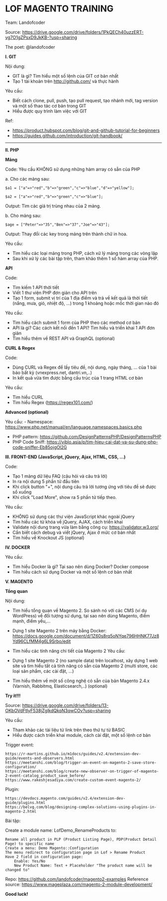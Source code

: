 # LOF MAGENTO TRAINING

Team: Landofcoder

Source: https://drive.google.com/drive/folders/1PkQECh40uzzERT-vg7O1gZPsxD9JkKB-?usp=sharing

The poet: @landofcoder


**I. GIT**

Nội dung:
- GIT là gì? Tìm hiểu một số lệnh của GIT cơ bản nhất
- Tạo 1 tài khoản trên http://github.com/ và thực hành

Yêu cầu:
- Biết cách clone, pull, push, tạo pull request, tạo nhánh mới, tag version và một số thao tác cơ bản trong GIT
- Hiểu được quy trình làm việc với GIT

Ref:
- https://product.hubspot.com/blog/git-and-github-tutorial-for-beginners
- https://guides.github.com/introduction/git-handbook/

---
**II. PHP**

**Mảng**

Code:
Yêu cầu KHÔNG sử dụng những hàm array có sẵn của PHP

a. Cho các mảng sau:

```$a1 = ["a"=>"red","b"=>"green","c"=>"blue","d"=>"yellow"];```

```$a2 = ["a"=>"red","b"=>"green","c"=>"blue"];```


Output: Tìm các giá trị trùng nhau của 2 mảng.

b. Cho mảng sau:

```$age = ["Peter"=>"35","Ben"=>"37","Joe"=>"43"];```

Output: Thay đổi các key trong mảng trên thành chữ in hoa.

Yêu cầu:
- Tìm hiểu các loại mảng trong PHP, cách xử lý mảng trong các vòng lặp
- Sau khi xử lý các bài tập trên, tham khảo thêm 1 số hàm array của PHP.




**API**

Code:
- Tìm kiếm 1 API thời tiết
- Viết 1 thư viện PHP đơn giản cho API trên
- Tạo 1 form, submit vị trí của 1 địa điểm và trả về kết quả là thời tiết (nắng, mưa, gió, nhiệt độ, ...) trong 1 khoảng hoặc mốc thời gian nào đó

Yêu cầu:
- Tìm hiểu cách submit 1 form của PHP theo các method cơ bản
- API là gì? Các cách kết nối đến 1 API? Tìm hiểu và triển khai 1 API đơn giản
- Tìm hiểu thêm về REST API và GraphQL (optional)



**CURL & Regex**

Code:
- Dùng CURL và Regex để lấy tiêu đề, nội dung, ngày tháng, ... của 1 bài báo bất kỳ (vnexpress.net, dantri.vn,..)
- In kết quả vừa tìm được bằng cấu trúc của 1 trang HTML cơ bản

Yêu cầu:
- Tìm hiểu CURL
- Tìm hiểu Regex (https://regex101.com/)



**Advanced (optional)**

Yêu cầu:
	- Namespace: https://www.php.net/manual/en/language.namespaces.basics.php
- PHP pattern: https://github.com/DesignPatternsPHP/DesignPatternsPHP
- PHP Code Sniff: https://viblo.asia/p/tim-hieu-cai-dat-va-su-dung-php-code-sniffer-Eb85ojgOl2G













**III. FRONT-END (JavaScript, jQuery, Ajax, HTML, CSS, ...)**

Code:
- Tạo 1 mảng dữ liệu FAQ (câu hỏi và câu trả lời)
- In ra nội dung 5 phần tử đầu tiên
- Khi click button "+", nội dung câu trả lời tương ứng với tiêu đề sẽ được sổ xuống
- Khi click "Load More", show ra 5 phần tử tiếp theo.

Yêu cầu:
- KHÔNG sử dụng các thư viện JavaScript khác ngoài jQuery
- Tìm hiểu các từ khóa về jQuery, AJAX, cách triển khai
- Validate nội dung trang vừa làm bằng công cụ: https://validator.w3.org/
- Cần biết cách debug và viết jQuery, Ajax ở mức cơ bản nhất
- Tìm hiểu về Knockout JS (optional)











**IV. DOCKER**

Yêu cầu:
- Tìm hiểu Docker là gì? Tại sao nên dùng Docker? Docker compose
- Tìm hiểu cách sử dụng Docker và một số lệnh cơ bản nhất



**V. MAGENTO**

**Tổng quan**

Nội dung:
- Tìm hiểu tổng quan về Magento 2. So sánh nó với các CMS (ví dụ WordPress) về đối tượng sử dụng, tại sao nên dùng Magento, điểm mạnh, điểm yếu,...
- Dựng 1 site Magento 2 trên máy bằng Docker: https://docs.google.com/document/d/1Z60s8rq5oNYqe796HHNK77Jz8Yd96CLfMM4g6L9Srbo/edit

- Tìm hiểu các tính năng chi tiết của Magento 2
Yêu cầu:
- Dựng 1 site Magento 2 (no sample data) trên localhost, xây dựng 1 web site và tìm hiểu tất cả tính năng có sẵn của Magento 2 (multi store, các loại sản phẩm, các cài đặt, ...)
- Tìm hiểu thêm về một số công nghệ có sẵn của bản Magento 2.4.x (Varnish, Rabbitmq, Elasticsearch,..) (optional)

**Try it!!!**

Source: https://drive.google.com/drive/folders/13-OKbOVdFtIyF538jZglkdQkqN3qwCOv?usp=sharing

Yêu cầu:
- Tham khảo các tài liệu từ link trên theo thứ tự từ BASIC
- Hiểu được cách triển khai module, cách cài đặt, một số lệnh cơ bản

Trigger event:

    https://r-martins.github.io/m1docs/guides/v2.4/extension-dev-guide/events-and-observers.html 
    https://meetanshi.com/blog/trigger-an-event-on-magento-2-save-store-configuration/
    https://meetanshi.com/blog/create-new-observer-on-trigger-of-magento-2-event-catalog_product_save_before/
    https://www.rakeshjesadiya.com/create-custom-event-magento-2/ 

Plugin:

    https://devdocs.magento.com/guides/v2.4/extension-dev-guide/plugins.html
    https://belvg.com/blog/designing-complex-solutions-using-plugins-in-magento-2.html
    
Bài tập:

Create a module name: LofDemo_RenameProducts to:

    Rename all product in PLP (Product Listing Page), PDP(Product Detail Page) to specific name
    Create a menu: Demo Magento::Configuration
    The menu redirect to configuration page in Lof > Rename Product
    Have 2 field in configuration page:
        Enable: Yes/No
        New Product Name: Text + Placeholder "The product name will be changed to"

Repo: https://github.com/landofcoder/magento2-examples
Reference source: https://www.mageplaza.com/magento-2-module-development/


**Good luck!**



